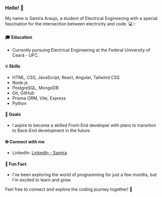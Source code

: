 ### Hello! 👋

My name is Samira Araujo, a student of Electrical Engineering with a special fascination for the intersection between electricity and code. 💻✨

#### 🎓 Education
- Currently pursuing Electrical Engineering at the Federal University of Ceará - UFC.

#### 💡 Skills
- HTML, CSS, JavaScript, React, Angular, Tailwind CSS 
- Node.js
- PostgreSQL, MongoDB
- Git, GitHub
- Prisma ORM, Vite, Express
- Python


#### 🚀 Goals
- I aspire to become a skilled Front-End developer with plans to transition to Back-End development in the future.

#### 🌐 Connect with me
- LinkedIn: [LinkedIn - Samira](https://www.linkedin.com/in/samira-araujo-76b802187/)

#### 🌱 Fun Fact
- I've been exploring the world of programming for just a few months, but I'm excited to learn and grow.

Feel free to connect and explore the coding journey together! 🚀
